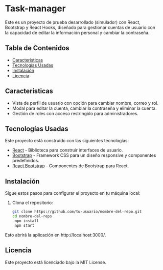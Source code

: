 # Task-manager


Este es un proyecto de prueba desarrollado (simulador) con React, Bootstrap y React Hooks, diseñado para gestionar cuentas de usuario con la capacidad de editar la información personal y cambiar la contraseña.

## Tabla de Contenidos

- [Características](#características)
- [Tecnologías Usadas](#tecnologías-usadas)
- [Instalación](#instalación)
- [Licencia](#licencia)

## Características

- Vista de perfil de usuario con opción para cambiar nombre, correo y rol.
- Modal para editar la cuenta, cambiar la contraseña y eliminar la cuenta.
- Gestión de roles con acceso restringido para administradores.

## Tecnologías Usadas

Este proyecto está construido con las siguientes tecnologías:

- [React](https://reactjs.org/) - Biblioteca para construir interfaces de usuario.
- [Bootstrap](https://getbootstrap.com/) - Framework CSS para un diseño responsive y componentes predefinidos.
- [React Bootstrap](https://react-bootstrap.github.io/) - Componentes de Bootstrap para React.


## Instalación

Sigue estos pasos para configurar el proyecto en tu máquina local:

1. Clona el repositorio:
   ```bash
   git clone https://github.com/tu-usuario/nombre-del-repo.git
   cd nombre-del-repo
    npm install
    npm start
  Esto abrirá la aplicación en http://localhost:3000/.
  
## Licencia
Este proyecto está licenciado bajo la MIT License.
